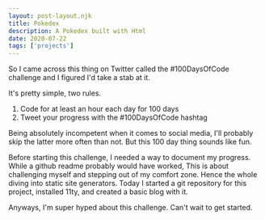 ```yaml
---
layout: post-layout.njk 
title: Pokedex
description: A Pokedex built with Html
date: 2020-07-22
tags: ['projects']
---
```

<!-- Excerpt Start -->
So I came across this thing on Twitter called the #100DaysOfCode challenge and I figured I'd take a stab at it.
<!-- Excerpt End -->
It's pretty simple, two rules.
1) Code for at least an hour each day for 100 days
2) Tweet your progress with the #100DaysOfCode hashtag 

Being absolutely incompetent when it comes to social media, I'll probably skip the latter more often than not. But this 100 day thing sounds like fun. 

Before starting this challenge, I needed a way to document my progress. While a github readme probably would have worked, This is about challenging myself and stepping out of my comfort zone. Hence the whole diving into static site generators. Today I started a git repository for this project, installed 11ty, and created a basic blog with it. 

Anyways, I'm super hyped about this challenge. Can't wait to get started.